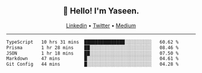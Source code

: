 <h2 align="center">👋 Hello! I'm Yaseen.</h2>
<p align="center">
  <a href="https://www.linkedin.com/in/yaseenkc/">Linkedin</a> •
  <a href="https://twitter.com/yaseeenkc">Twitter</a> •
  <a href="https://medium.com/@yaseen-kc">Medium</a>
</p>


<!--- 🔭 I’m currently working at []() as an  -->
<!--- - 💬 Ask me about **Javascript, React and Git** -->
<!--- - 📫 How to reach me: [@kc.yaseen](https://instagram.com/kc.yaseen) on Instagram -->
<!--- - ⚡ Fun fact: Big Fan of the :zap: emoji -->

-------

<!--START_SECTION:waka-->

```txt
TypeScript   10 hrs 31 mins  ███████████████░░░░░░░░░░   60.62 %
Prisma       1 hr 28 mins    ██░░░░░░░░░░░░░░░░░░░░░░░   08.46 %
JSON         1 hr 18 mins    ██░░░░░░░░░░░░░░░░░░░░░░░   07.50 %
Markdown     47 mins         █░░░░░░░░░░░░░░░░░░░░░░░░   04.61 %
Git Config   44 mins         █░░░░░░░░░░░░░░░░░░░░░░░░   04.28 %
```

<!--END_SECTION:waka-->
